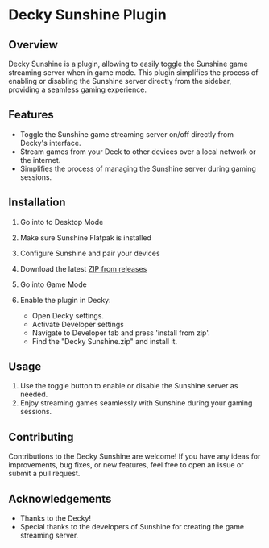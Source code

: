 # Decky Sunshine Plugin

## Overview

Decky Sunshine is a plugin, allowing to easily toggle the Sunshine game streaming server when in game mode. This plugin simplifies the process of enabling or disabling the Sunshine server directly from the sidebar, providing a seamless gaming experience.

## Features

- Toggle the Sunshine game streaming server on/off directly from Decky's interface.
- Stream games from your Deck to other devices over a local network or the internet.
- Simplifies the process of managing the Sunshine server during gaming sessions.

## Installation
1. Go into to Desktop Mode

2. Make sure Sunshine Flatpak is installed

3. Configure Sunshine and pair your devices

4. Download the latest [ZIP from releases](https://example.com/decky)

5. Go into Game Mode

6. Enable the plugin in Decky:
   - Open Decky settings.
   - Activate Developer settings
   - Navigate to Developer tab and press 'install from zip'.
   - Find the "Decky Sunshine.zip" and install it.

## Usage
1. Use the toggle button to enable or disable the Sunshine server as needed.
2. Enjoy streaming games seamlessly with Sunshine during your gaming sessions.

## Contributing

Contributions to the Decky Sunshine are welcome! If you have any ideas for improvements, bug fixes, or new features, feel free to open an issue or submit a pull request.

## Acknowledgements

- Thanks to the Decky!
- Special thanks to the developers of Sunshine for creating the game streaming server.
